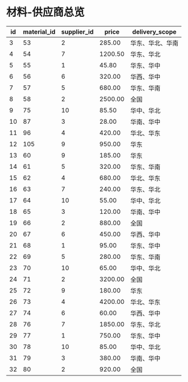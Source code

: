 # 材料-供应商总览
| id | material_id | supplier_id | price  | delivery_scope          |
|----|-------------|-------------|--------|-------------------------|
| 3  | 53          | 2           | 285.00 | 华东、华北、华南         |
| 4  | 54          | 7           | 1200.50 | 华东、华北              |
| 5  | 55          | 1           | 45.80  | 华东、华中              |
| 6  | 56          | 6           | 320.00 | 华西、华中              |
| 7  | 57          | 5           | 680.00 | 华东、华南              |
| 8  | 58          | 2           | 2500.00 | 全国                   |
| 9  | 75          | 10          | 85.50  | 华中、华北              |
| 10 | 87          | 3           | 28.00  | 华南、华中              |
| 11 | 96          | 4           | 420.00 | 华北、华东              |
| 12 | 105         | 9           | 950.00 | 华东                   |
| 13 | 60          | 9           | 185.00 | 华东                   |
| 14 | 61          | 5           | 320.00 | 华东、华南              |
| 15 | 62          | 4           | 680.00 | 华北、华东              |
| 16 | 63          | 7           | 240.00 | 华东、华北              |
| 17 | 64          | 10          | 55.00  | 华中、华北              |
| 18 | 65          | 3           | 120.00 | 华南、华中              |
| 19 | 66          | 2           | 880.00 | 全国                   |
| 20 | 67          | 6           | 450.00 | 华西、华中              |
| 21 | 68          | 1           | 95.00  | 华东、华中              |
| 22 | 69          | 5           | 280.00 | 华东、华南              |
| 23 | 70          | 10          | 65.00  | 华中、华北              |
| 24 | 71          | 2           | 3200.00 | 全国                   |
| 25 | 72          | 9           | 180.00 | 华东                   |
| 26 | 73          | 4           | 4200.00 | 华北、华东              |
| 27 | 74          | 6           | 60.00  | 华西、华中              |
| 28 | 76          | 7           | 1850.00 | 华东、华北              |
| 29 | 77          | 1           | 750.00 | 华东、华中              |
| 30 | 78          | 10          | 85.00  | 华中、华北              |
| 31 | 79          | 3           | 380.00 | 华南、华中              |
| 32 | 80          | 2           | 920.00 | 全国                   |